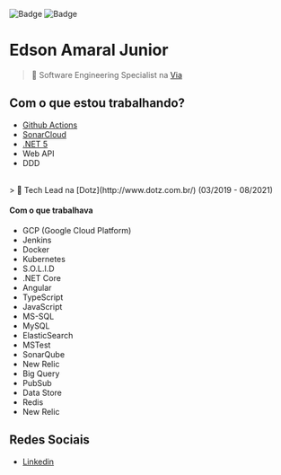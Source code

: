 ![Badge](https://img.shields.io/github/last-commit/eddyajunior/eddyajunior?style=flat-square)
![Badge](https://img.shields.io/github/commit-activity/y/eddyajunior/eddyajunior?style=flat-square)

# Edson Amaral Junior 

> 🏢 Software Engineering Specialist na [Via](https://www.via.com.br/)


## Com o que estou trabalhando?
- [Github Actions](https://github.com/features/actions) 
- [SonarCloud](https://sonarcloud.io/?gads_campaign=South-America-SonarClouds&gads_ad_group=SonarCloud&gads_keyword=sonarcloud&gclid=EAIaIQobChMI7titmtmV8wIVjIKRCh2z8wsdEAAYASAAEgKLDvD_BwE)
- [.NET 5](https://dotnet.microsoft.com/download/dotnet/5.0)
- Web API
- DDD

<br>
> 🏢 Tech Lead na [Dotz](http://www.dotz.com.br/) (03/2019 - 08/2021)

#### Com o que trabalhava
* GCP (Google Cloud Platform)
* Jenkins
* Docker
* Kubernetes
* S.O.L.I.D
* .NET Core
* Angular
* TypeScript
* JavaScript
* MS-SQL
* MySQL
* ElasticSearch
* MSTest
* SonarQube
* New Relic
* Big Query
* PubSub
* Data Store
* Redis
* New Relic

## Redes Sociais
- <a href="https://linkedin.com/in/edsonamaral/" target="_blank">Linkedin</a>
